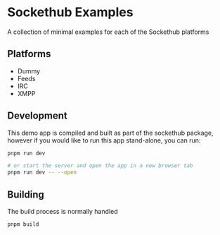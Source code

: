 # Sockethub Examples

A collection of minimal examples for each of the Sockethub platforms

## Platforms

- Dummy
- Feeds
- IRC
- XMPP

## Development

This demo app is compiled and built as part of the sockethub package,
however if you would like to run this app stand-alone, you can run:

```bash
pnpm run dev

# or start the server and open the app in a new browser tab
pnpm run dev -- --open
```

## Building

The build process is normally handled

```bash
pnpm build
```
